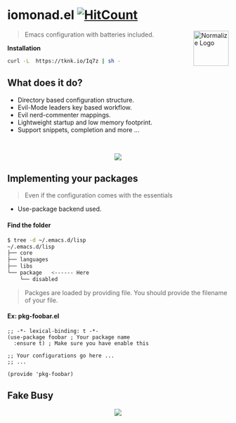 # iomonad.el [![HitCount](http://hits.dwyl.io/iomonad/iomonad.el.svg)](http://hits.dwyl.io/iomonad/iomonad.el)

<a href="https://github.com/iomonad/iomonad.el"><img
  src="https://www.gnu.org/software/emacs/images/emacs.png" alt="Normalize Logo"
  width="80" height="80" align="right"></a>
  
  > Emacs configuration with batteries included.
 
**Installation**
```bash
curl -L  https://tknk.io/Iq7z | sh -
```
## What does it do?

* Directory based configuration structure.
* Evil-Mode leaders key based workflow.
* Evil nerd-commenter mappings.
* Lightweight startup and low memory footprint.
* Support snippets, completion and more ...
<br>
<p align="center">
  <img src="https://u.teknik.io/yXjrP.png"/>
</p>

## Implementing your packages
  > Even if the configuration comes with the essentials
* Use-package backend used.

#### Find the folder
```bash
$ tree -d ~/.emacs.d/lisp
~/.emacs.d/lisp
├── core
├── languages
├── libs
└── package   <------ Here
    └── disabled
```
> Packges are loaded by providing file. You should provide the filename of your file.

#### Ex: pkg-foobar.el
```elisp
;; -*- lexical-binding: t -*-
(use-package foobar ; Your package name
  :ensure t) ; Make sure you have enable this

;; Your configurations go here ...
;; ...

(provide 'pkg-foobar)
```
## Fake Busy

<p align="center">
  <img src="https://u.teknik.io/GFwBt.png"/>
</p>

